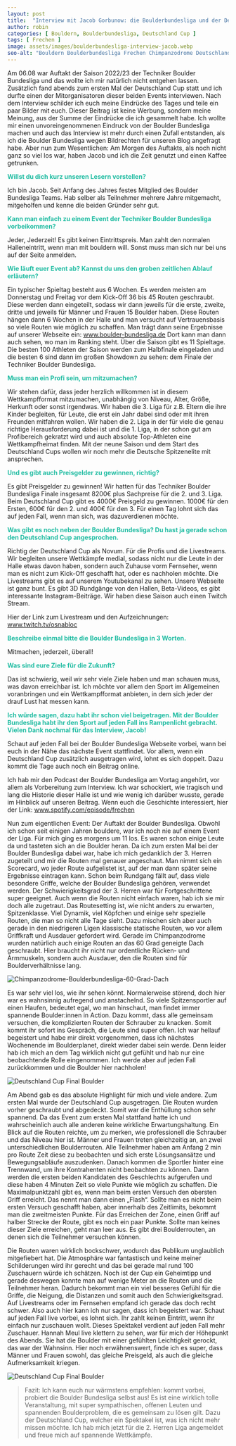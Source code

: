 ```yaml
---
layout: post
title:  "Interview mit Jacob Gorbunow: die Boulderbundesliga und der Deutschland Cup"
author: robin
categories: [ Bouldern, Boulderbundesliga, Deutschland Cup ]
tags: [ Frechen ]
image: assets/images/boulderbundesliga-interview-jacob.webp
seo-alt: "Bouldern Boulderbundesliga Frechen Chimpanzodrome DeutschlandCup Deutschland Cup Klettern Wettkampf Kletterhalle Boulderhalle"
---
```


Am 06.08 war Auftakt der Saison 2022/23 der Techniker Boulder Bundesliga und das wollte ich mir natürlich nicht entgehen lassen. Zusätzlich fand abends zum ersten Mal der Deutschland Cup statt und ich durfte einen der Mitorganisatoren dieser beiden Events interviewen. Nach dem Interview schilder ich euch meine Eindrücke des Tages und teile ein paar Bilder mit euch. Dieser Beitrag ist keine Werbung, sondern meine Meinung, aus der Summe der Eindrücke die ich gesammelt habe. Ich wollte mir einen unvoreingenommenen Eindruck  von der Boulder Bundesliga machen und auch das Interview ist mehr durch einen Zufall entstanden, als ich die Boulder Bundesliga wegen Bildrechten für unseren Blog angefragt habe. Aber nun zum Wesentlichen: Am Morgen des Auftakts, als noch nicht ganz so viel los war, haben Jacob und ich die Zeit genutzt und einen Kaffee getrunken.


<b style="color:#20BCA2">Willst du dich kurz unseren Lesern vorstellen?</b>

 Ich bin Jacob. Seit Anfang des Jahres festes Mitglied des Boulder Bundesliga Teams. Hab selber als Teilnehmer mehrere Jahre mitgemacht, mitgeholfen und kenne die beiden Gründer sehr gut. 

<b style="color:#20BCA2">Kann man einfach zu einem Event der Techniker Boulder Bundesliga vorbeikommen?</b>

Jeder, Jederzeit! Es gibt keinen Eintrittspreis. Man zahlt den normalen Halleneintritt, wenn man mit bouldern will. Sonst muss man sich nur bei uns auf der Seite anmelden.

<b style="color:#20BCA2">Wie läuft euer Event ab? Kannst du uns den groben zeitlichen Ablauf erläutern?</b>

Ein typischer Spieltag besteht aus 6 Wochen. Es werden meisten am Donnerstag und Freitag vor dem Kick-Off 36 bis 45 Routen geschraubt. Diese werden dann eingeteilt, sodass wir dann jeweils für die erste, zweite, dritte und jeweils für Männer und Frauen 15 Boulder haben. Diese Routen hängen dann 6 Wochen in der Halle und man versucht auf Vertrauensbasis so viele Routen wie möglich zu schaffen. Man trägt dann seine Ergebnisse auf unserer Webseite ein: <a href="https://boulder-bundesliga.de/" target="_blank">www.boulder-bundesliga.de</a>
Dort kann man dann auch sehen, wo man im Ranking steht.
Über die Saison gibt es 11 Spieltage. Die besten 100 Athleten der Saison werden zum Halbfinale eingeladen und die besten 6 sind dann im großen Showdown zu sehen: dem Finale der Techniker Boulder Bundesliga.

<b style="color:#20BCA2">Muss man ein Profi sein, um mitzumachen?</b>

Wir stehen dafür, dass jeder herzlich willkommen ist in diesem Wettkampfformat mitzumachen, unabhängig von Niveau, Alter, Größe, Herkunft oder sonst irgendwas. Wir haben die 3. Liga für z.B. Eltern die ihre Kinder begleiten, für Leute, die erst ein Jahr dabei sind oder mit ihren Freunden mitfahren wollen. Wir haben die 2. Liga in der für viele die genau richtige Herausforderung dabei ist und die 1. Liga, in der schon gut am Profibereich gekratzt wird und auch absolute Top-Athleten eine Wettkampfheimat finden. Mit der neune Saison und dem Start des Deutschland Cups wollen wir noch mehr die Deutsche Spitzenelite mit ansprechen.

<b style="color:#20BCA2">Und es gibt auch Preisgelder zu gewinnen, richtig?</b>

Es gibt Preisgelder zu gewinnen! Wir hatten für das Techniker Boulder Bundesliga Finale insgesamt 8200€ plus Sachpreise für die 2. und 3. Liga. Beim Deutschland Cup gibt es 4000€ Preisgeld zu gewinnen. 1000€ für den Ersten, 600€ für den 2. und 400€ für den 3. Für einen Tag lohnt sich das auf jeden Fall, wenn man sich, was dazuverdienen möchte.

<b style="color:#20BCA2">Was gibt es noch neben der Boulder Bundesliga? Du hast ja gerade schon den Deutschland Cup angesprochen.</b>

Richtig der Deutschland Cup als Novum. Für die Profis und die Livestreams. Wir begleiten unsere Wettkämpfe medial, sodass nicht nur die Leute in der Halle etwas davon haben, sondern auch Zuhause vorm Fernseher, wenn man es nicht zum Kick-Off geschafft hat, oder es nachholen möchte. Die Livestreams gibt es auf unserem Youtubekanal zu sehen. Unsere Webseite ist ganz bunt. Es gibt 3D Rundgänge von den Hallen, Beta-Videos, es gibt interessante Instagram-Beiträge. Wir haben diese Saison auch einen Twitch Stream.

Hier der Link zum Livestream und den Aufzeichnungen: <a href="https://www.twitch.tv/osnabloc?lang=de" target="_blank">www.twitch.tv/osnabloc</a>

<b style="color:#20BCA2">Beschreibe einmal bitte die Boulder Bundesliga in 3 Worten.</b>

Mitmachen, jederzeit, überall!

<b style="color:#20BCA2">Was sind eure Ziele für die Zukunft?</b>

Das ist schwierig, weil wir sehr viele Ziele haben und man schauen muss, was davon erreichbar ist. Ich möchte vor allem den Sport im Allgemeinen voranbringen und ein Wettkampfformat anbieten, in dem sich jeder der drauf Lust hat messen kann.

<b style="color:#20BCA2">Ich würde sagen, dazu habt ihr schon viel beigetragen. Mit der Boulder Bundesliga habt ihr den Sport auf jeden Fall ins Rampenlicht gebracht.
Vielen Dank nochmal für das Interview, Jacob! </b>

Schaut auf jeden Fall bei der Boulder Bundesliga Webseite vorbei, wann bei euch in der Nähe das nächste Event stattfindet. Vor allem, wenn ein Deutschland Cup zusätzlich ausgetragen wird, lohnt es sich doppelt. Dazu kommt die Tage auch noch ein Beitrag online. 

Ich hab mir den Podcast der Boulder Bundesliga am Vortag angehört, vor allem als Vorbereitung zum Interview. Ich war schockiert, wie tragisch und lang die Historie dieser Halle ist und wie wenig ich darüber wusste, gerade im Hinblick auf unseren Beitrag. Wenn euch die Geschichte interessiert, hier der Link: <a href="https://open.spotify.com/episode/1k47ipcONOR129CxV77KZP" target="_blank">www.spotify.com/episode/frechen</a>

Nun zum eigentlichen Event: Der Auftakt der Boulder Bundesliga. Obwohl ich schon seit einigen Jahren bouldere, war ich noch nie auf einem Event der Liga. Für mich ging es morgens um 11 los. Es waren schon einige Leute da und tasteten sich an die Boulder heran. Da ich zum ersten Mal bei der Boulder Bundesliga dabei war, habe ich mich gedanklich der 3. Herren zugeteilt und mir die Routen mal genauer angeschaut. Man nimmt sich ein Scorecard, wo jeder Route aufgelistet ist, auf der man dann später seine Ergebnisse eintragen kann. Schon beim Rundgang fällt auf, dass viele besondere Griffe, welche der Boulder Bundesliga gehören, verwendet werden. Der Schwierigkeitsgrad der 3. Herren war für Fortgeschrittene super geeignet. Auch wenn die Routen nicht einfach waren, hab ich sie mir doch alle zugetraut. Das Routesetting ist, wie nicht anders zu erwarten, Spitzenklasse. Viel Dynamik, viel Köpfchen und einige sehr spezielle Routen, die man so nicht alle Tage sieht. Dazu mischen sich aber auch gerade in den niedrigeren Ligen klassische statische Routen, wo vor allem Griffkraft und Ausdauer gefordert wird.
Gerade im Chimpanzodrome wurden natürlich auch einige Routen an das 60 Grad geneigte Dach geschraubt. Hier braucht ihr nicht nur ordentliche Rücken- und Armmuskeln, sondern auch Ausdauer, den die Routen sind für Boulderverhältnisse lang.

<img src="/assets/images/einbinden/boulderbundesliga-Chimpanzodrome.webp" alt="Chimpanzodrome-Boulderbundesliga-60-Grad-Dach" title="Chimpanzodrome Boulderbundesliga 60 Grad-Dach" />

Es war sehr viel los, wie ihr sehen könnt. Normalerweise störend, doch hier war es wahnsinnig aufregend und anstachelnd. So viele Spitzensportler auf einen Haufen, bedeutet egal, wo man hinschaut, man findet immer spannende Boulder:innen in Action. Dazu kommt, dass alle gemeinsam versuchen, die komplizierten Routen der Schrauber zu knacken. Somit kommt ihr sofort ins Gespräch, die Leute sind super offen. Ich war hellauf begeistert und habe mir direkt vorgenommen, dass ich nächstes Wochenende im Boulderplanet, direkt wieder dabei sein werde. Denn leider hab ich mich an dem Tag wirklich nicht gut gefühlt und hab nur eine beobachtende Rolle eingenommen. Ich werde aber auf jeden Fall zurückkommen und die Boulder hier nachholen!

<img src="/assets/images/einbinden/deutschlandcup-finalboulder-Chimpanzodrome.webp" alt="Deutschland Cup Final Boulder" title="Deutschland Cup Finalboulder Chimpanzodrome" />

Am Abend gab es das absolute Highlight für mich und viele andere. Zum ersten Mal wurde der Deutschland Cup ausgetragen. Die Routen wurden vorher geschraubt und abgedeckt. Somit war die Enthüllung schon sehr spannend. Da das Event zum ersten Mal stattfand hatte ich und wahrscheinlich auch alle anderen keine wirkliche Erwartungshaltung. Ein Blick auf die Routen reichte, um zu merken, wie professionell die Schrauber und das Niveau hier ist. 
Männer und Frauen treten gleichzeitig an, an zwei unterschiedlichen Boulderrouten. Alle Teilnehmer haben am Anfang 2 min pro Route Zeit diese zu beobachten und sich erste Lösungsansätze und Bewegungsabläufe auszudenken. Danach kommen die Sportler hinter eine Trennwand, um ihre Kontrahenten nicht beobachten zu können. Dann werden die ersten beiden Kandidaten des Geschlechts aufgerufen und diese haben 4 Minuten Zeit so viele Punkte wie möglich zu schaffen. Die Maximalpunktzahl gibt es, wenn man beim ersten Versuch den obersten Griff erreicht. Das nennt man dann einen „Flash“. Sollte man es nicht beim ersten Versuch geschafft haben, aber innerhalb des Zeitlimits, bekommt man die zweitmeisten Punkte. Für das Erreichen der Zone, einen Griff auf halber Strecke der Route, gibt es noch ein paar Punkte. Sollte man keines dieser Ziele erreichen, geht man leer aus. Es gibt drei Boulderrouten, an denen sich die Teilnehmer versuchen können. 

Die Routen waren wirklich bockschwer, wodurch das Publikum unglaublich mitgefiebert hat. Die Atmosphäre war fantastisch und keine meiner Schilderungen wird ihr gerecht und das bei gerade mal rund 100 Zuschauern würde ich schätzen. Noch ist der Cup ein Geheimtipp und gerade deswegen konnte man auf wenige Meter an die Routen und die Teilnehmer heran. Dadurch bekommt man ein viel besseres Gefühl für die Griffe, die Neigung, die Distanzen und somit auch den Schwierigkeitsgrad. Auf Livestreams oder im Fernsehen empfand ich gerade das doch recht schwer. Also auch hier kann ich nur sagen, dass ich begeistert war. Schaut auf jeden Fall live vorbei, es lohnt sich. Ihr zahlt keinen Eintritt, wenn ihr einfach nur zuschauen wollt. Dieses Spektakel verdient auf jeden Fall mehr Zuschauer. Hannah Meul live klettern zu sehen, war für mich der Höhepunkt des Abends. Sie hat die Boulder mit einer gefühlten Leichtigkeit gerockt, das war der Wahnsinn.
Hier noch erwähnenswert, finde ich es super, dass Männer und Frauen sowohl, das gleiche Preisgeld, als auch die gleiche Aufmerksamkeit kriegen. 



<img src="/assets/images/einbinden/Deutschlandcupfrauenfinale-Chimpanzodrome.webp" alt="Deutschland Cup Final Boulder" title="Deutschland Cup Finalboulder" />

>Fazit: Ich kann euch nur wärmstens empfehlen: kommt vorbei, probiert die Boulder Bundesliga selbst aus! Es ist eine wirklich tolle Veranstaltung, mit super sympathischen, offenen Leuten und spannenden Boulderproblem, die es gemeinsam zu lösen gilt. Dazu der Deutschland Cup, welcher ein Spektakel ist, was ich nicht mehr missen möchte. Ich hab mich jetzt für die 2. Herren Liga angemeldet und freue mich auf spannende Wettkämpfe.